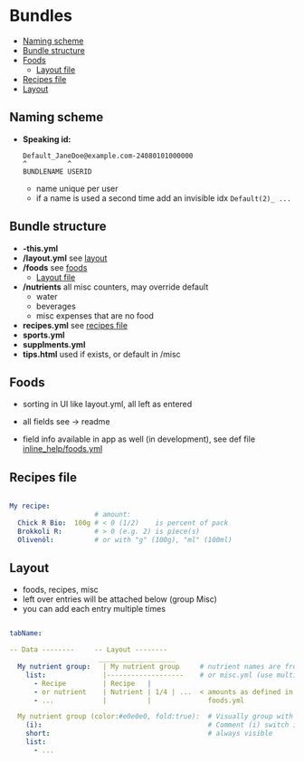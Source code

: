 # Bundles

- [Naming scheme](#naming-scheme)
- [Bundle structure](#bundle-structure)
- [Foods](#foods)
  - [Layout file](#layout-file)
- [Recipes file](#recipes-file)
- [Layout](#layout)


Naming scheme
----------------------------------------------------------

- **Speaking id:**
  ```
  Default_JaneDoe@example.com-24080101000000
  ^          ^
  BUNDLENAME USERID
  ```
  - name unique per user
  - if a name is used a second time add an invisible idx `Default(2)_ ...`


Bundle structure
----------------------------------------------------------

- **-this.yml**
- **/layout.yml** see [layout](#layout)
- **/foods** see [foods](#foods)
  - [Layout file](#layout-file)
- **/nutrients** all misc counters, may override default
  - water
  - beverages
  - misc expenses that are no food
- **recipes.yml** see [recipes file](#recipes-file)
- **sports.yml**
- **supplments.yml**
- **tips.html** used if exists, or default in /misc


Foods
----------------------------------------------------------

- sorting in UI like layout.yml, all left as entered
- all fields see -> readme

- field info available in app as well (in development), see def file [inline_help/foods.yml](../src/misc/inline_help/foods.yml)


Recipes file
----------------------------------------------------------

```yaml

My recipe:
                     # amount:
  Chick R Bio:  100g # < 0 (1/2)    is percent of pack
  Brokkoli R:        # > 0 (e.g. 2) is piece(s)
  Olivenöl:          # or with "g" (100g), "ml" (100ml)
```


Layout
----------------------------------------------------------

- foods, recipes, misc
- left over entries will be attached below (group Misc)
- you can add each entry multiple times

```yaml

tabName:

-- Data --------     -- Layout --------
                      ___________________    
  My nutrient group:   | My nutrient group     # nutrient names are from recipes.yml, foods.yml
    list:              |-------------------    # or misc.yml (use multiple times possible)
      - Recipe         | Recipe   |
      - or nutrient    | Nutrient | 1/4 | ...  < amounts as defined in
      - ...            |          |              foods.yml

  My nutrient group (color:#e0e0e0, fold:true):  # Visually group with color
    (i):                                         # Comment (i) switch in UI
    short:                                       # always visible
    list:
      - ...
```
